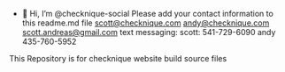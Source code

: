 - 👋 Hi, I’m @checknique-social
Please add your contact information to this readme.md file
scott@checknique.com
andy@checknique.com
scott.andreas@gmail.com
text messaging:
scott: 541-729-6090
andy 435-760-5952

This Repository is for checknique website build source files


<!---
checknique-social/checknique-social is a ✨ special ✨ repository because its `README.md` (this file) appears on your GitHub profile.
You can click the Preview link to take a look at your changes.
--->
